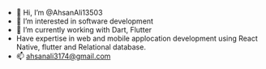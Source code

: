 - 👋 Hi, I’m @AhsanAli13503
- 👀 I’m interested in software development
- 🌱 I’m currently working with Dart, Flutter
- Have expertise in  web and mobile applocation development using React Native, flutter and  Relational database.
- 📫 ahsanali3174@gmail.com

<!---
AhsanAli13503/AhsanAli13503 is a ✨ special ✨ repository because its `README.md` (this file) appears on your GitHub profile.
You can click the Preview link to take a look at your changes.
--->
